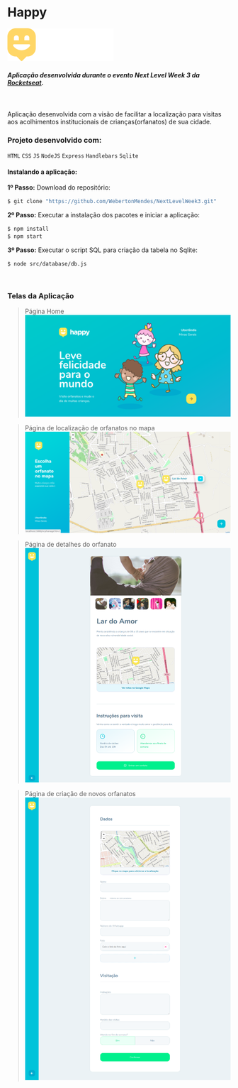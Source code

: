 # Happy

![](https://github.com/WebertonMendes/NextLevelWeek3/blob/main/screen/logo.png?raw=true)
<br>
##### Aplicação desenvolvida durante o evento Next Level Week 3 da <a href="https://rocketseat.com.br/" target="_blank">Rocketseat</a>.
<br>

Aplicação desenvolvida com a visão de facilitar a localização para visitas aos acolhimentos institucionais de crianças(orfanatos) de sua cidade.
<br>

### Projeto desenvolvido com:
`HTML` `CSS` `JS` `NodeJS` `Express` `Handlebars` `Sqlite`
<br>
#### Instalando a aplicação:

**1º Passo:** Download do repositório:
```sh
$ git clone "https://github.com/WebertonMendes/NextLevelWeek3.git"
```

**2º Passo:** Executar a instalação dos pacotes e iniciar a aplicação:
```sh
$ npm install
$ npm start
```

**3º Passo:** Executar o script SQL para criação da tabela no Sqlite:
```sh
$ node src/database/db.js
```
<br>

### Telas da Aplicação

> Página Home
![](https://github.com/WebertonMendes/NextLevelWeek3/blob/main/screen/home.png?raw=true)<br>

> Página de localização de orfanatos no mapa
![](https://github.com/WebertonMendes/NextLevelWeek3/blob/main/screen/orphanages.png?raw=true)<br>

> Página de detalhes do orfanato
![](https://github.com/WebertonMendes/NextLevelWeek3/blob/main/screen/orphanage.png?raw=true)<br>

> Página de criação de novos orfanatos
![](https://github.com/WebertonMendes/NextLevelWeek3/blob/main/screen/create-orphanage.png?raw=true)<br>